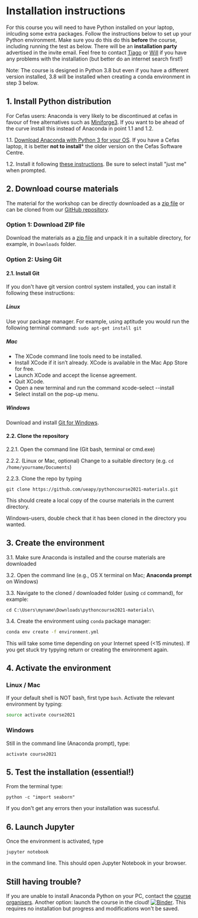 # Installation instructions

For this course you will need to have Python installed on your laptop, inlcuding some extra packages. Follow the instructions below to set up your Python environment. Make sure you do this do this **before** the course, including running the test as below. There will be an **installation party** advertised in the invite email.
Feel free to contact [Tiago](mailto:tiago.silva@cefas.co.uk) or [Will](mailto:w.hodder@uea.ac.uk) if you have any problems with the installation (but better do an internet search first!)

Note: The course is designed in Python 3.8 but even if you have a different version installed, 3.8 will be installed when creating a conda environment in step 3 below.

## 1. Install Python distribution

For Cefas users: Anaconda is very likely to be discontinued at cefas in favour of free alternatives such as [Miniforge3](https://github.com/conda-forge/miniforge). If you want to be ahead of the curve install this instead of Anaconda in point 1.1 and 1.2.

1.1. [Download Anaconda with Python 3 for your OS](https://www.anaconda.com/download/). If you have a Cefas laptop, it is better **not to install*** the older version on the Cefas Software Centre.

1.2. Install it following [these instructions](https://docs.anaconda.com/anaconda/install/). Be sure to select install "just me" when prompted.

## 2. Download course materials
The material for the workshop can be directly downloaded as a [zip file](https://github.com/ueapy/pythoncourse2021-materials/archive/master.zip) or can be cloned from our [GitHub repository](https://github.com/ueapy/pythoncourse2021-materials).


### Option 1: Download ZIP file
Download the materials as a [zip file](https://github.com/ueapy/pythoncourse2021-materials/archive/master.zip) and unpack it in a suitable directory, for example, in `Downloads` folder.

### Option 2: Using Git
#### 2.1. Install Git
If you don't have git version control system installed, you can install it following these instructions:
##### Linux
Use your package manager. For example, using aptitude you would run the following terminal command: `sudo apt-get install git`
##### Mac
* The XCode command line tools need to be installed.
* Install XCode if it isn’t already. XCode is available in the Mac App Store for free.
* Launch XCode and accept the license agreement.
* Quit XCode.
* Open a new terminal and run the command xcode-select --install
* Select install on the pop-up menu.
##### Windows
Download and install [Git for Windows](https://git-scm.com/downloads).

#### 2.2. Clone the repository
2.2.1. Open the command line (Git bash, terminal or cmd.exe)

2.2.2. (Linux or Mac, optional) Change to a suitable directory (e.g. `cd /home/yourname/Documents`)

2.2.3. Clone the repo by typing

```
git clone https://github.com/ueapy/pythoncourse2021-materials.git
```
This should create a local copy of the course materials in the current directory.

Windows-users, double check that it has been cloned in the directory you wanted.


## 3. Create the environment
3.1. Make sure Anaconda is installed and the course materials are downloaded

3.2. Open the command line (e.g., OS X terminal on Mac; **Anaconda prompt** on Windows)

3.3. Navigate to the cloned / downloaded folder (using `cd` command), for example:

```
cd C:\Users\myname\Downloads\pythoncourse2021-materials\
```

3.4. Create the environment using `conda` package manager:

```bash
conda env create -f environment.yml
```
This will take some time depending on your Internet speed (<15 minutes).
If you get stuck try typying return or creating the environment again.

## 4. Activate the environment
### Linux / Mac
If your default shell is NOT bash, first type `bash`. Activate the relevant environment by typing:
```bash
source activate course2021
```
### Windows
Still in the command line (Anaconda prompt), type:
```
activate course2021
```

## 5. Test the installation (essential!)
From the terminal type:
```
python -c "import seaborn"
```
If you don't get any errors then your installation was sucessful.

## 6. Launch Jupyter
Once the environment is activated, type 
```
jupyter notebook
```
in the command line. This should open Jupyter Notebook in your browser. 

## Still having trouble?
If you are unable to install Anaconda Python on your PC, contact the [course organisers](index.md#registration-and-enquiries).
Another option: launch the course in the cloud! [![Binder](http://mybinder.org/badge.svg)](http://mybinder.org:/repo/ueapy/pythoncourse2021-materials). This requires no installation but progress and modifications won't be saved.
